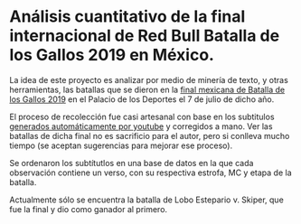 # Análisis cuantitativo de la final internacional de Red Bull Batalla de los Gallos 2019 en México.


La idea de este proyecto es analizar por medio de minería de texto, y otras herramientas, las batallas que se dieron en la [final mexicana de Batalla de los Gallos 2019](https://www.youtube.com/watch?v=jnwgghnYqwQ) en el Palacio de los Deportes el 7 de julio de dicho año.

El proceso de recolección fue casi artesanal con base en los subtitulos [generados automáticamente por youtube](https://stackoverflow.com/questions/9611397/how-to-extract-closed-caption-transcript-from-youtube-video) y corregidos a mano. Ver las batallas de dicha final no es sacrificio para el autor, pero si conlleva mucho tiempo (se aceptan sugerencias para mejorar ese proceso).

Se ordenaron los subtítutlos en una base de datos en la que cada observación contiene un verso, con su respectiva estrofa, MC y etapa de la batalla.

Actualmente sólo se encuentra la batalla de Lobo Estepario v. Skiper, que fue la final y dio como ganador al primero.

